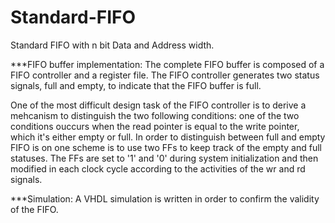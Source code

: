 # Standard-FIFO
Standard FIFO with n bit Data and Address width. 

***FIFO buffer implementation:
The complete FIFO buffer is composed of a FIFO controller and a register file. 
The FIFO controller generates two status signals, full and empty, to indicate that the FIFO buffer is full. 

One of the most difficult design task of the FIFO controller is to derive a mehcanism to distinguish the two following conditions: 
one of the two conditions ouccurs when the read pointer is equal to the write pointer, which it's either empty or full. 
In order to distinguish between full and empty FIFO is on one scheme is to use two FFs to keep track of the empty and full statuses.
The FFs are set to '1' and '0' during system initialization and then modified in each clock cycle according to the activities of the wr and rd signals.

***Simulation: 
A VHDL simulation is written in order to confirm the validity of the FIFO. 
